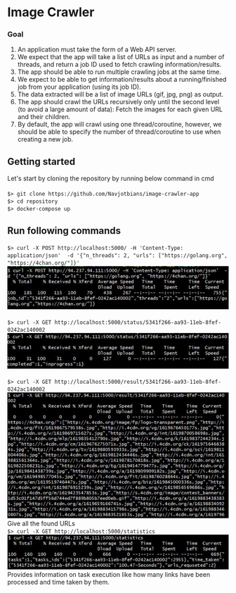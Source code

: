 
# Image Crawler

### Goal

1. An application must take the form of a Web API server.
2. We expect that the app will take a list of URLs as input and a number of threads,
and return a job ID used to fetch crawling information/results.
3. The app should be able to run multiple crawling jobs at the same time.
4. We expect to be able to get information/results about a running/finished job
from your application (using its job ID).
5. The data extracted will be a list of image URLs (gif, jpg, png) as output.
6. The app should crawl the URLs recursively only until the second level
(to avoid a large amount of data): Fetch the images for each given URL and their children.
7. By default, the app will crawl using one thread/coroutine, however,
we should be able to specify the number of thread/coroutine to use when creating a new job.

## Getting started

Let's start by cloning the repository by running below command in cmd
<br><br> `$> git clone https://github.com/Navjotbians/image-crawler-app` <br>
`$> cd repository` <br>
`$> docker-compose up` <br>

## Run following commands 

`$> curl -X POST http://localhost:5000/ -H 'Content-Type: application/json'  -d '{"n_threads": 2, "urls": ["https://golang.org", "https://4chan.org/"]}'` <br>
![](images/1.JPG) <br>
<br>
`$> curl -X GET http://localhost:5000/status/5341f266-aa93-11eb-8fef-0242ac140002` <br>
![](images/status.JPG) <br>
<br>
`$> curl -X GET http://localhost:5000/result/5341f266-aa93-11eb-8fef-0242ac140002` <br>
![](images/result.JPG) <br>
Give all the found URLs
<br>
`$> curl -X GET http://localhost:5000/statistics` <br>
![](images/statistics.JPG) <br>
Provides information on task execution like how many links have been processed and time taken by them.



